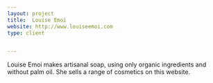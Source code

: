 ```yaml
---
layout: project
title:  Louise Emoi
website: http://www.louiseemoi.com
type: client


---
```


Louise Emoi makes artisanal soap, using only organic ingredients and without palm oil. She sells a range of cosmetics on this website.
